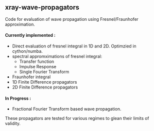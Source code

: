 ## xray-wave-propagators
Code for evaluation of wave propagation using Fresnel/Fraunhofer approximation. 

#### Currently implemented :
- Direct evaluation of fresnel integral in 1D and 2D. Optimzied in cython/numba. 
- spectral appromximations of fresnel integral:
  - Transfer function
  - Impulse Response
  - Single Fourier Transform
- Fraunhofer integral
- 1D Finite Difference propagators
- 2D Finite Difference propagators

#### In Progress :
- Fractional Fourier Transform based wave propagation.

These propagators are tested for various regimes to glean their limits of validity.
